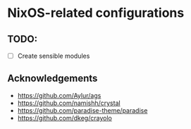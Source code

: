 # NixOS-related configurations

## TODO:

- [ ] Create sensible modules

## Acknowledgements

- https://github.com/Aylur/ags
- https://github.com/namishh/crystal
- https://github.com/paradise-theme/paradise
- https://github.com/dkeg/crayolo
